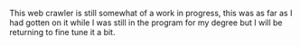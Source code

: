 This web crawler is still somewhat of a work in progress, this was as far as I had gotten on it while I was still in the program for my degree but I will be returning to fine tune it a bit. 
